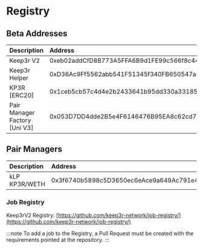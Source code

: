 # Registry

## Beta Addresses

| Description | Address |
| :--- | :--- |
| Keep3r V2 | 0xeb02addCfD8B773A5FFA6B9d1FE99c566f8c44CC |
| Keep3r Helper | 0xD36Ac9Ff5562abb541F51345f340FB650547a661 |
| KP3R [ERC20] | 0x1ceb5cb57c4d4e2b2433641b95dd330a33185a44 | 
| Pair Manager Factory [Uni V3] | 0x053D7DD4dde2B5e4F6146476B95EA8c62cd7c428 |

## Pair Managers
| Description | Address |
| :--- | :--- |
| kLP KP3R/WETH | 0x3f6740b5898c5D3650ec6eAce9a649Ac791e44D7 | 

### Job Registry
Keep3rV2 Registry: [https://github.com/keep3r-network/job-registry/](https://github.com/keep3r-network/job-registry/)

:::note
To add a job to the Registry, a Pull Request must be created with the requirements pointed at the repository.
:::